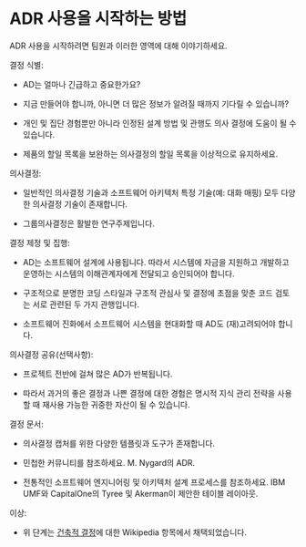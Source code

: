 # ADR 사용을 시작하는 방법

ADR 사용을 시작하려면 팀원과 이러한 영역에 대해 이야기하세요.

결정 식별:

   * AD는 얼마나 긴급하고 중요한가요?

   * 지금 만들어야 합니까, 아니면 더 많은 정보가 알려질 때까지 기다릴 수 있습니까?

   * 개인 및 집단 경험뿐만 아니라 인정된 설계 방법 및 관행도 의사 결정에 도움이 될 수 있습니다.

   * 제품의 할일 목록을 보완하는 의사결정의 할일 목록을 이상적으로 유지하세요.

의사결정:

   * 일반적인 의사결정 기술과 소프트웨어 아키텍처 특정 기술(예: 대화 매핑) 모두 다양한 의사결정 기술이 존재합니다.

   * 그룹의사결정은 활발한 연구주제입니다.

결정 제정 및 집행:

   * AD는 소프트웨어 설계에 사용됩니다. 따라서 시스템에 자금을 지원하고 개발하고 운영하는 시스템의 이해관계자에게 전달되고 승인되어야 합니다.

   * 구조적으로 분명한 코딩 스타일과 구조적 관심사 및 결정에 초점을 맞춘 코드 검토는 서로 관련된 두 가지 관행입니다.

   * 소프트웨어 진화에서 소프트웨어 시스템을 현대화할 때 AD도 (재)고려되어야 합니다.

의사결정 공유(선택사항):

   * 프로젝트 전반에 걸쳐 많은 AD가 반복됩니다.

   * 따라서 과거의 좋은 결정과 나쁜 결정에 대한 경험은 명시적 지식 관리 전략을 사용할 때 재사용 가능한 귀중한 자산이 될 수 있습니다.

결정 문서:

   * 의사결정 캡처를 위한 다양한 템플릿과 도구가 존재합니다.

   * 민첩한 커뮤니티를 참조하세요. M. Nygard의 ADR.

   * 전통적인 소프트웨어 엔지니어링 및 아키텍처 설계 프로세스를 참조하세요. IBM UMF와 CapitalOne의 Tyree 및 Akerman이 제안한 테이블 레이아웃.

이상:

   * 위 단계는 [건축적 결정](https://en.wikipedia.org/wiki/Architectural_decision)에 대한 Wikipedia 항목에서 채택되었습니다.
